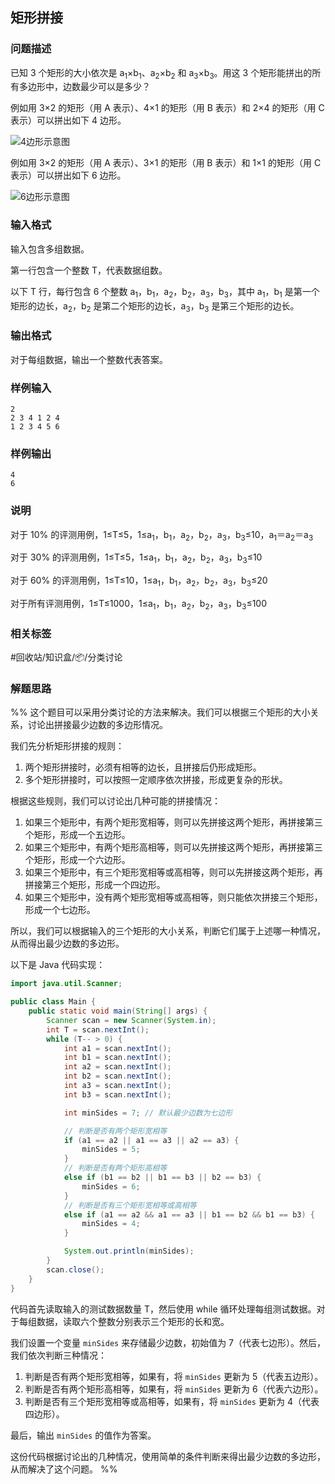 ## 矩形拼接

### 问题描述

已知 3 个矩形的大小依次是 a<sub>1</sub>×b<sub>1</sub>、a<sub>2</sub>×b<sub>2</sub> 和 a<sub>3</sub>×b<sub>3</sub>。用这 3 个矩形能拼出的所有多边形中，边数最少可以是多少？

例如用 3×2 的矩形（用 A 表示）、4×1 的矩形（用 B 表示）和 2×4 的矩形（用 C 表示）可以拼出如下 4 边形。

![4边形示意图](https://doc.shiyanlou.com/courses/uid1357404-20220718-1658116179639/wm)

例如用 3×2 的矩形（用 A 表示）、3×1 的矩形（用 B 表示）和 1×1 的矩形（用 C 表示）可以拼出如下 6 边形。

![6边形示意图](https://doc.shiyanlou.com/courses/uid1357404-20220718-1658116184945/wm)

### 输入格式

输入包含多组数据。

第一行包含一个整数 T，代表数据组数。

以下 T 行，每行包含 6 个整数 a<sub>1</sub>，b<sub>1</sub>，a<sub>2</sub>，b<sub>2</sub>，a<sub>3</sub>，b<sub>3</sub>，其中 a<sub>1</sub>，b<sub>1</sub> 是第一个矩形的边长，a<sub>2</sub>，b<sub>2</sub> 是第二个矩形的边长，a<sub>3</sub>，b<sub>3</sub> 是第三个矩形的边长。

### 输出格式

对于每组数据，输出一个整数代表答案。

### 样例输入

```
2
2 3 4 1 2 4
1 2 3 4 5 6
```

### 样例输出

```
4
6
```

### 说明

对于 10% 的评测用例，1≤T≤5，1≤a<sub>1</sub>，b<sub>1</sub>，a<sub>2</sub>，b<sub>2</sub>，a<sub>3</sub>，b<sub>3</sub>≤10，a<sub>1</sub>＝a<sub>2</sub>＝a<sub>3</sub>

对于 30% 的评测用例，1≤T≤5，1≤a<sub>1</sub>，b<sub>1</sub>，a<sub>2</sub>，b<sub>2</sub>，a<sub>3</sub>，b<sub>3</sub>≤10

对于 60% 的评测用例，1≤T≤10，1≤a<sub>1</sub>，b<sub>1</sub>，a<sub>2</sub>，b<sub>2</sub>，a<sub>3</sub>，b<sub>3</sub>≤20

对于所有评测用例，1≤T≤1000，1≤a<sub>1</sub>，b<sub>1</sub>，a<sub>2</sub>，b<sub>2</sub>，a<sub>3</sub>，b<sub>3</sub>≤100

### 相关标签

#回收站/知识盒/📦/分类讨论

### 解题思路

%% 这个题目可以采用分类讨论的方法来解决。我们可以根据三个矩形的大小关系，讨论出拼接最少边数的多边形情况。

我们先分析矩形拼接的规则：

1. 两个矩形拼接时，必须有相等的边长，且拼接后仍形成矩形。
2. 多个矩形拼接时，可以按照一定顺序依次拼接，形成更复杂的形状。

根据这些规则，我们可以讨论出几种可能的拼接情况：

1. 如果三个矩形中，有两个矩形宽相等，则可以先拼接这两个矩形，再拼接第三个矩形，形成一个五边形。
2. 如果三个矩形中，有两个矩形高相等，则可以先拼接这两个矩形，再拼接第三个矩形，形成一个六边形。
3. 如果三个矩形中，有三个矩形宽相等或高相等，则可以先拼接这两个矩形，再拼接第三个矩形，形成一个四边形。
4. 如果三个矩形中，没有两个矩形宽相等或高相等，则只能依次拼接三个矩形，形成一个七边形。

所以，我们可以根据输入的三个矩形的大小关系，判断它们属于上述哪一种情况，从而得出最少边数的多边形。

以下是 Java 代码实现：

```java
import java.util.Scanner;

public class Main {
    public static void main(String[] args) {
        Scanner scan = new Scanner(System.in);
        int T = scan.nextInt();
        while (T-- > 0) {
            int a1 = scan.nextInt();
            int b1 = scan.nextInt();
            int a2 = scan.nextInt();
            int b2 = scan.nextInt();
            int a3 = scan.nextInt();
            int b3 = scan.nextInt();

            int minSides = 7; // 默认最少边数为七边形

            // 判断是否有两个矩形宽相等
            if (a1 == a2 || a1 == a3 || a2 == a3) {
                minSides = 5;
            }
            // 判断是否有两个矩形高相等
            else if (b1 == b2 || b1 == b3 || b2 == b3) {
                minSides = 6;
            }
            // 判断是否有三个矩形宽相等或高相等
            else if (a1 == a2 && a1 == a3 || b1 == b2 && b1 == b3) {
                minSides = 4;
            }

            System.out.println(minSides);
        }
        scan.close();
    }
}
```

代码首先读取输入的测试数据数量 T，然后使用 while 循环处理每组测试数据。对于每组数据，读取六个整数分别表示三个矩形的长和宽。

我们设置一个变量 `minSides` 来存储最少边数，初始值为 7（代表七边形）。然后，我们依次判断三种情况：

1. 判断是否有两个矩形宽相等，如果有，将 `minSides` 更新为 5（代表五边形）。
2. 判断是否有两个矩形高相等，如果有，将 `minSides` 更新为 6（代表六边形）。
3. 判断是否有三个矩形宽相等或高相等，如果有，将 `minSides` 更新为 4（代表四边形）。

最后，输出 `minSides` 的值作为答案。

这份代码根据讨论出的几种情况，使用简单的条件判断来得出最少边数的多边形，从而解决了这个问题。 %%
